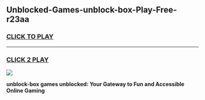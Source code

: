 
## Unblocked-Games-unblock-box-Play-Free-r23aa
<h3>
<a href="https://premium76.site?title=unblock-box&ref=23A">CLICK TO PLAY</a></h3>
<hr>

<h3>
<a href="https://premium76.site?title=unblock-box&ref=23A">CLICK 2 PLAY</a>
  
</h3>

<a href="https://premium76.site?title=unblock-box&ref=23A"><img src="https://clearcache.store/games.png"></a>


**unblock-box games unblocked: Your Gateway to Fun and Accessible Online Gaming**
